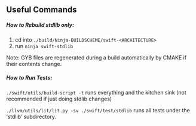 ## Useful Commands

##### How to Rebuild stdlib only:
1. cd into `./build/Ninja-BUILDSCHEME/swift-<ARCHITECTURE>`
2. run `ninja swift-stdlib`

Note: GYB files are regenerated during a build automatically by CMAKE if their contents change.

##### How to Run Tests:

`./swift/utils/build-script -t` runs everything and the kitchen sink (not recommended if just doing stdlib changes)

`./llvm/utils/lit/lit.py -sv ./swift/test/stdlib` runs all tests under the ‘stdlib’ subdirectory.
